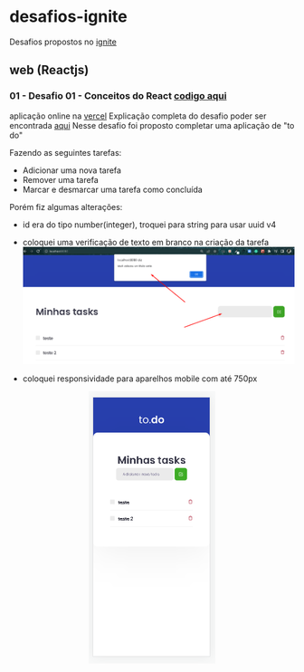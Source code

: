 # desafios-ignite


Desafios propostos no 
<a href="https://www.rocketseat.com.br/ignite" target="_blank">ignite</a>


## web (Reactjs)
  
 ### 01 - Desafio 01 - Conceitos do React <a href="https://github.com/LucasFreitasRocha/desafios-ignite/tree/master/web/01" target="_blank">codigo aqui</a>
  aplicação online na [vercel](https://devrocha-desafios-ignite-web-01.vercel.app/)
  Explicação completa  do desafio poder ser encontrada
  <a href="https://www.notion.so/Desafio-01-Conceitos-do-React-51e4099a6e2f4d4bae94f9fe75bb769d" target="_blank">aqui</a>
  Nesse desafio foi proposto completar uma aplicação de "to do"
  
  Fazendo as seguintes tarefas:
  
  - Adicionar uma nova tarefa
  - Remover uma tarefa
  - Marcar e desmarcar uma tarefa como concluída
  
Porém fiz algumas alterações:
  
   - id era do tipo number(integer), troquei para string para usar uuid v4
   - coloquei uma verificação de texto em branco na criação da tarefa
    ![imagem](https://github.com/LucasFreitasRocha/desafios-ignite/blob/master/images/verificacao%20titulo%20vazio.png)
    
   - coloquei responsividade para aparelhos mobile com até 750px
   
<p align="center">
  <img src="https://github.com/LucasFreitasRocha/desafios-ignite/blob/master/images/mobile%20desafio%201.png" alt="imagem do layout em mobile"/>
</p>
   
  

    
